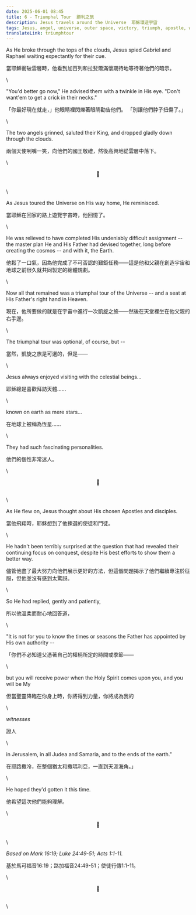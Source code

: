 ```yaml
---
date: 2025-06-01 08:45
title: 6 - Triumphal Tour  勝利之旅
description: Jesus travels around the Universe  耶穌環遊宇宙
tags: Jesus, angel, universe, outer space, victory, triumph, apostle, witness
translateLink: triumphtour
---
```


As He broke through the tops of the clouds, Jesus spied Gabriel and Raphael waiting expectantly for their cue.

當耶穌衝破雲層時，他看到加百列和拉斐爾滿懷期待地等待著他們的暗示。

\

"You'd better go now," He advised them with a twinkle in His eye. "Don't want'em to get a crick in their necks."

「你最好現在就走，」他眼睛裡閃爍著眼睛勸告他們。 「別讓他們脖子扭傷了。」

\

The two angels grinned, saluted their King, and dropped gladly down through the clouds.

兩個天使咧嘴一笑，向他們的國王敬禮，然後高興地從雲層中落下。

\

<center>💠</center>

\
\

As Jesus toured the Universe on His way home, He reminisced. 

當耶穌在回家的路上遊覽宇宙時，他回憶了。

\

He was relieved to have completed His undeniably difficult assignment -- the master plan He and His Father had devised together, long before creating the cosmos -- and with it, the Earth. 

他鬆了一口氣，因為他完成了不可否認的艱鉅任務——這是他和父親在創造宇宙和地球之前很久就共同製定的總體規劃。

\

Now all that remained was a triumphal tour of the Universe -- and a seat at His Father's right hand in Heaven. 

現在，他所要做的就是在宇宙中進行一次凱旋之旅——然後在天堂裡坐在他父親的右手邊。

\

The triumphal tour was optional, of course, but --

當然，凱旋之旅是可選的，但是——

\

Jesus always enjoyed visiting with the celestial beings...

耶穌總是喜歡拜訪天體......

\

known on earth as mere stars...

在地球上被稱為恆星......

\

They had such fascinating personalities.

他們的個性非常迷人。

\

<center>💠</center>

\
\

As He flew on, Jesus thought about His chosen Apostles and disciples. 

當他飛翔時，耶穌想到了他揀選的使徒和門徒。

\

He hadn't been terribly surprised at the question that had revealed their continuing focus on conquest, despite His best efforts to show them a better way.

儘管他盡了最大努力向他們展示更好的方法，但這個問題揭示了他們繼續專注於征服，但他並沒有感到太驚訝。

\

So He had replied, gently and patiently, 

所以他溫柔而耐心地回答道，

\

"It is not for you to know the times or seasons the Father has appointed by His own authority --

「你們不必知道父憑著自己的權柄所定的時間或季節——

\

but you will receive power when the Holy Spirit comes upon you, and you will be My 

但當聖靈降臨在你身上時，你將得到力量，你將成為我的

\

*witnesses* 

證人

\

in Jerusalem, in all Judea and Samaria, and to the ends of the earth."

在耶路撒冷，在整個猶太和撒瑪利亞，一直到天涯海角。」

\

He hoped they'd gotten it this time.

他希望這次他們能夠理解。

\

<center>💠</center>

\
\

*Based on Mark 16:19; Luke 24:49-51; Acts 1:1-11.*

基於馬可福音16:19；路加福音24:49-51；使徒行傳1:1-11。

\

<center>💠</center>

\
\